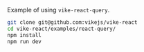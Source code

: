 Example of using `vike-react-query`.

```bash
git clone git@github.com:vikejs/vike-react
cd vike-react/examples/react-query/
npm install
npm run dev
```
